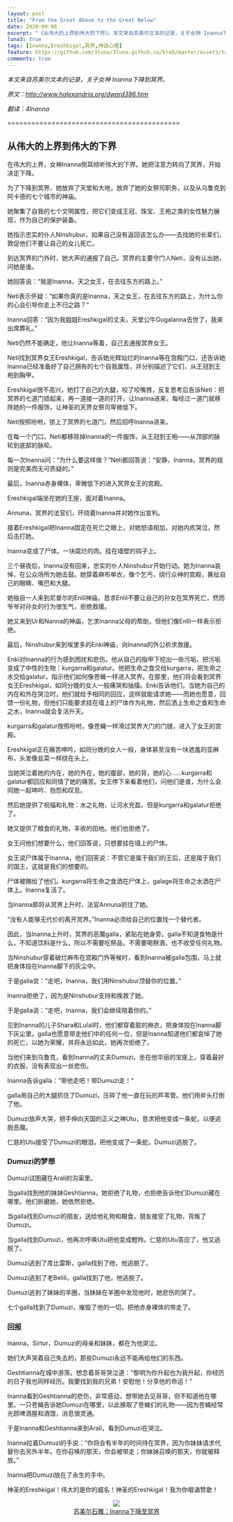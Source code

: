```yaml
---
layout: post
title: "From the Great Above to the Great Below"
date: 2020-09-08
excerpt: "《从伟大的上界到伟大的下界》。本文来自苏美尔文本的记录，关于女神 Inanna下降到冥界。"
luna3: true
tags: [Inanna,Ereshkigal,冥界,神话心理]
feature: https://github.com/3luna/3luna.github.io/blob/master/assets/tutu/fm01.jpg
comments: true
---
```


*本文来自苏美尔文本的记录，关于女神 Inanna下降到冥界。*

*原文：http://www.halexandria.org/dward386.htm*

*翻译：4Inanna*

===========================================

## 从伟大的上界到伟大的下界

在伟大的上界，女神Inanna侧耳倾听伟大的下界。她把注意力转向了冥界，开始决定下降。           

为了下降到冥界，她放弃了天堂和大地，放弃了她的女祭司职务，以及从乌鲁克到阿卡德的七个城市的神庙。           

她聚集了自我的七个文明属性，把它们变成王冠、珠宝、王袍之类的女性魅力展现，作为自己的保护装备。           

她指示忠实的仆人Ninshubur，如果自己没有返回该怎么办——去找她的长辈们，敦促他们不要让自己的女儿死亡。

到达冥界的门外时，她大声的通报了自己。冥界的主要守门人Neti，没有认出她，问她是谁。           

她回答说：“我是Inanna，天之女王，在去往东方的路上。”

Neti表示怀疑：“如果你真的是Inanna，天之女王，在去往东方的路上，为什么你的心会引导你走上不归之路？”   

Inanna回答：“因为我姐姐Ereshkigal的丈夫，天堂公牛Gugalanna去世了，我来出席葬礼。”

Neti仍然不能确定，他让Inanna等着，自己去通报冥界女王。           

Neti找到冥界女王Ereshkigal，告诉她光辉灿烂的Inanna等在宫殿门口，还告诉她Inanna已经准备好了自己拥有的七个自我属性，并分别描述了它们，从王冠到王袍到胸甲。           

Ereshkigal很不高兴，她打了自己的大腿，咬了咬嘴唇，反复思考后告诉Neti：把冥界的七道门锁起来，再一道接一道的打开，让Inanna进来，每经过一道门就移除她的一件服饰，让神圣的天界女祭司卑微低下。  

Neti按照吩咐，锁上了冥界的七道门，然后招呼Inanna进来。             

在每一个门口，Neti都移除掉Inanna的一件服饰，从王冠到王袍——从顶部的脉轮到底部的脉轮。

每一次Inanna问：“为什么要这样做？”Neti都回答说：“安静，Inanna，冥界的规则是完美而无可质疑的。”

最后，Inanna赤身裸体，卑微低下的进入冥界女王的宫殿。           

Ereshkigal端坐在她的王座，面对着Inanna。

Annuna，冥界的法官们，环绕着Inanna并对她作出宣判。           

接着Ereshkigal把Inanna固定在死亡之眼上，对她怒语相加，对她内疚哭泣，然后击打她。           

Inanna变成了尸体。一块腐烂的肉。挂在墙壁的钩子上。  

三个昼夜后，Inanna没有回来，忠实的仆人Ninshubur开始行动。她为Inanna哀悼，在公众场所为她击鼓。她穿着麻布单衣，像个乞丐，绕行众神的宫殿，撕扯自己的眼睛、嘴巴和大腿。

她独自一人来到尼普尔的Enlil神庙，恳求Enlil不要让自己的孙女在冥界死亡，然而爷爷对孙女的行为很生气，拒绝救援。  

她又来到Ur和Nanna的神庙，乞求Inanna父母的帮助，但他们像Enlil一样表示拒绝。

最后，Ninshubur来到埃里多的Enki神庙，向Inanna的外公祈求救援。  

Enki对Inanna的行为感到困扰和悲伤。他从自己的指甲下挖出一些污垢，把污垢变成了中性的生物：kurgarra和galatur。他把生命之食交给kurgarra，把生命之水交给galatur，指示他们如何像苍蝇一样进入冥界。在那里，他们将会看到冥界女王Ereshkigal，如同分娩的女人一般痛哭和抽搐。Enki告诉他们，当她为自己的内在和外在哭泣时，他们就给予相同的回应，这样就能请求她——而她也愿意，回馈一份礼物，但他们只能要求挂在墙上的尸体作为礼物，然后洒上生命之食和生命之水，Inanna就会复活升天。  

kurgarra和galatur按照吩咐，像苍蝇一样滑过冥界大门的门缝，进入了女王的宫殿。           

Ereshkigal正在痛苦呻吟，如同分娩的女人一般，身体甚至没有一块遮羞的亚麻布，头发像韭菜一样绕在头上。

当她哭泣着她的内在，她的外在，她的腹部，她的背，她的心……kurgarra和galatur都回应和同情了她的痛苦。女王停下来看着他们，问他们是谁，为什么会同她一起呻吟、抱怨和叹息。

然后她提供了祝福和礼物：水之礼物，让河水充盈。但是kurgarra和galatur拒绝了。  

她又提供了粮食的礼物，丰收的田地。他们也拒绝了。  

女王问他们想要什么，他们回答说，只想要挂在墙上的尸体。           

女王说尸体属于Inanna，他们回答说：不管它是属于我们的王后，还是属于我们的国王，这就是我们的想要的。   

尸体被赐给了他们。kurgarra将生命之食洒在尸体上，galage将生命之水洒在尸体上。Inanna复活了。

当Inanna即将从冥界上升时，法官Annuna抓住了她。           

“没有人能够无代价的离开冥界。”Inanna必须给自己的位置找一个替代者。  

因此，当Inanna上升时，冥界的恶魔galla，紧贴在她身旁。galla不知道食物是什么，不知道饮料是什么，所以不需要吃祭品，不需要喝祭酒，也不收受任何礼物。

当Ninshubur穿着破烂麻布在宫殿门外等候时，看到Inanna被galla包围，马上就把身体投在Inanna脚下的灰尘中。

于是galla说：“走吧，Inanna，我们用Ninshubur顶替你的位置。”  

Inanna拒绝了，因为是Ninshubur支持和挽救了她。           

于是galla说：“走吧，Inanna，我们会继续陪着你的。”  

见到Inanna的儿子Shara和Lulal时，他们都穿着脏的麻衣，把身体投在Inanna脚下灰尘里。galla也愿意带走他们中的任何一位，但是Inanna知道他们都哀悼了她的死亡，以她为荣耀，并将永远如此，她再次拒绝了。  

当他们来到乌鲁克，看到Inanna的丈夫Dumuzi，坐在他华丽的宝座上，穿着最好的衣服，没有表现出一丝悲伤。    
       
Inanna告诉galla：“带他走吧！带Dumuzi走！“           

galla用自己的大腿抓住了Dumuzi，压碎了他一直在玩的芦苇管。他们用斧头打倒了他。           

Dumuzi放声大哭，把手伸向天国的正义之神Utu，恳求把他变成一条蛇，以便逃脱恶魔。 
          
仁慈的Utu接受了Dumuzi的眼泪，把他变成了一条蛇。Dumuzi逃脱了。  
   
   
### Dumuzi的梦想

Dumuzi试图藏在Arali的沟渠里。  

当galla找到他的妹妹Geshtianna，她拒绝了礼物，也拒绝告诉他们Dumuzi藏在哪里。他们折磨她，她依然拒绝。         
  
当galla找到Dumuzi的朋友，送给他礼物和粮食。朋友接受了礼物，背叛了Dumuzi。

当galla找到Dumuzi，他再次呼唤Utu把他变成瞪羚。仁慈的Utu答应了，他又逃脱了。

Dumuzi逃到了库比雷斯，galla找到了他，他逃脱了。

Dumuzi逃到了老Belili，galla找到了他，他逃脱了。

Dumuzi逃到了妹妹的羊圈，当妹妹在羊圈中发现他时，她悲伤的哭了。

七个galla找到了Dumuzi，摧毁了他的一切，把他赤身裸体的带走了。
   
   
### 回报

Inanna，Sirtur，Dumuzi的母亲和妹妹，都在为他哭泣。   

她们大声哭着自己失去的，那些Dumuzi永远不能再给他们的东西。

Geshtianna在城中游荡，想念着哥哥哭泣道：“黎明为你升起也为我升起，你经历的日子我也同样经历。我要找到我的兄弟！安慰他！分享他的命运！“

Inanna看到Geshtianna的悲伤，非常感动，想带她去见哥哥，但不知道他在哪里。一只苍蝇告诉她Dumuzi在哪里，以此换取了苍蝇们的礼物——因为苍蝇经常光顾啤酒屋和酒馆，消息很灵通。  

于是Inanna和Geshtianna来到Arali，看到Dumuzi在哭泣。             

Inanna拉着Dumuzi的手说：“你将会有半年的时间待在冥界，因为你妹妹请求代替你去另外半年。在你召唤的那天，你会被带走；你妹妹召唤的那天，你就被释放。”           

Inanna把Dumuzi放在了永生的手中。  

神圣的Ereshkigal！伟大的是你的威名！神圣的Ereshkigal！我为你唱诵赞歌！

<figure><center>
	<a href=""><img src="/assets/tutu/w01t01.jpg"></a>
	<figcaption><a href="" title="">苏美尔石雕：Inanna下降至冥界</a></figcaption>
</center></figure>


